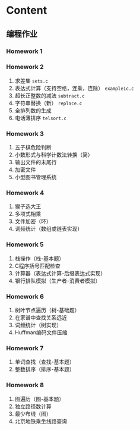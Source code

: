 # Content

## 编程作业

### Homework 1

### Homework 2

1. 求差集 `sets.c`
2. 表达式计算（支持空格，连乘，连除） `example1c.c`
3. 超长正整数的减法 `subtract.c`
4. 字符串替换（新） `replace.c`
5. 全排列数的生成
6. 电话薄排序 `telsort.c`

### Homework 3

1. 五子棋危险判断
2. 小数形式与科学计数法转换（简）
3. 输出文件的末尾行
4. 加密文件
5. 小型图书管理系统

### Homework 4

1. 猴子选大王
2. 多项式相乘
3. 文件加密（环）
4. 词频统计（数组或链表实现）

### Homework 5

1. 栈操作（栈-基本题）
2. C程序括号匹配检查
3. 计算器（表达式计算-后缀表达式实现）
4. 银行排队模拟（生产者-消费者模拟）

### Homework 6

1. 树叶节点遍历（树-基础题）
2. 在家谱中查找关系远近
3. 词频统计（树实现）
4. Huffman编码文件压缩

### Homework 7

1. 单词查找（查找-基本题）
2. 整数排序（排序-基本题）

### Homework 8

1. 图遍历（图-基本题）
2. 独立路径数计算
3. 最少布线（图）
4. 北京地铁乘坐线路查询